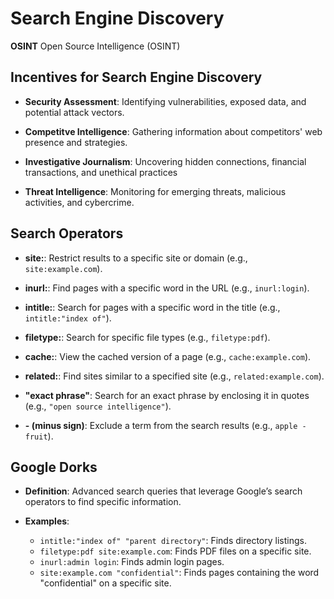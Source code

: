 # Search Engine Discovery

**OSINT** Open Source Intelligence (OSINT)


## Incentives for Search Engine Discovery

- **Security Assessment**: Identifying vulnerabilities, exposed data, and potential attack vectors.

- **Competitve Intelligence**: Gathering information about competitors' web presence and strategies.

- **Investigative Journalism**: Uncovering hidden connections, financial transactions, and unethical practices

- **Threat Intelligence**: Monitoring for emerging threats, malicious activities, and cybercrime.


## Search Operators

- **site:**: Restrict results to a specific site or domain (e.g., `site:example.com`).

- **inurl:**: Find pages with a specific word in the URL (e.g., `inurl:login`).

- **intitle:**: Search for pages with a specific word in the title (e.g., `intitle:"index of"`).

- **filetype:**: Search for specific file types (e.g., `filetype:pdf`).

- **cache:**: View the cached version of a page (e.g., `cache:example.com`).

- **related:**: Find sites similar to a specified site (e.g., `related:example.com`).

- **"exact phrase"**: Search for an exact phrase by enclosing it in quotes (e.g., `"open source intelligence"`).

- **- (minus sign)**: Exclude a term from the search results (e.g., `apple -fruit`).


## Google Dorks

- **Definition**: Advanced search queries that leverage Google’s search operators to find specific information.

- **Examples**:
  - `intitle:"index of" "parent directory"`: Finds directory listings.
  - `filetype:pdf site:example.com`: Finds PDF files on a specific site.
  - `inurl:admin login`: Finds admin login pages.
  - `site:example.com "confidential"`: Finds pages containing the word "confidential" on a specific site.




